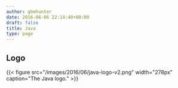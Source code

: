 ```yaml
---
author: gbmhunter
date: 2016-06-06 22:14:40+00:00
draft: false
title: Java
type: page
---
```


## Logo

{{< figure src="/images/2016/06/java-logo-v2.png" width="278px" caption="The Java logo."  >}}
